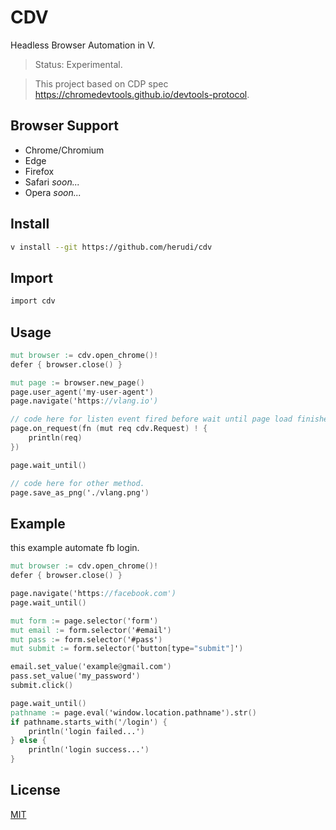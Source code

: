 # CDV

Headless Browser Automation in V.

> Status: Experimental.

> This project based on CDP spec https://chromedevtools.github.io/devtools-protocol.

## Browser Support
- Chrome/Chromium
- Edge
- Firefox
- Safari <i>soon...</i>
- Opera <i>soon...</i>

## Install
```bash
v install --git https://github.com/herudi/cdv
```

## Import
```v
import cdv
```

## Usage
```v
mut browser := cdv.open_chrome()!
defer { browser.close() }

mut page := browser.new_page()
page.user_agent('my-user-agent')
page.navigate('https://vlang.io')

// code here for listen event fired before wait until page load finished.
page.on_request(fn (mut req cdv.Request) ! {
	println(req)
})

page.wait_until()

// code here for other method.
page.save_as_png('./vlang.png')

```
## Example
this example automate fb login.
```v
mut browser := cdv.open_chrome()!
defer { browser.close() }

page.navigate('https://facebook.com')
page.wait_until()

mut form := page.selector('form')
mut email := form.selector('#email')
mut pass := form.selector('#pass')
mut submit := form.selector('button[type="submit"]')

email.set_value('example@gmail.com')
pass.set_value('my_password')
submit.click()

page.wait_until()
pathname := page.eval('window.location.pathname').str()
if pathname.starts_with('/login') {
	println('login failed...')
} else {
	println('login success...')
}
```

## License

[MIT](LICENSE)